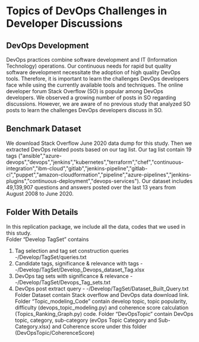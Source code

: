 # Topics of DevOps Challenges in Developer Discussions


## DevOps Development
DevOps practices combine software development and IT (Information Technology) operations. Our continuous needs for rapid but quality software development necessitate the adoption of high quality
DevOps tools. Therefore, it is important to learn the challenges DevOps developers face while using the currently available tools and techniques. The online developer forum Stack Overflow (SO) is popular among DevOps developers. We observed a growing number of posts in SO regarding discussions. However, we are aware of no previous study that analyzed SO posts to learn the challenges DevOps developers discuss in SO.


## Benchmark Dataset
We download Stack Overflow June 2020 data dump for this study. Then we extracted DevOps related posts based on our tag list. Our tag list contain 19 tags ("ansible","azure-devops","devops","jenkins","kubernetes","terraform","chef","continuous-integration","ibm-cloud","gitlab","jenkins-pipeline","gitlab-ci","puppet","amazon-cloudformation","pipeline","azure-pipelines","jenkins-plugins","continuous-deployment","devops-services"). Our dataset includes 49,139,907 questions and answers posted over the last 13
years from August 2008 to June 2020. 

## Folder With Details
In this replication package, we include all the data, codes that we used in this study. <br/>
Folder “Develop TagSet” contains
1.	Tag selection and tag set construction queries -/Develop/TagSet/queries.txt
2.	Candidate tags, significance & relevance with tags - -/Develop/TagSet/Develop_Devops_dataset_Tag.xlsx
3.	DevOps tag sets with significance & relevance - -/Develop/TagSet/Devops_Tag_sets.txt
4.	DevOps post extract query - -/Develop/TagSet/Dataset_Built_Query.txt
Folder Dataset contain Stack overflow and DevOps data download link.
Folder “Topic_modeling_Code” contain develop topic, topic popularity, difficulty (devops_topic_modeling.py) and coherence score calculation (Topics_Ranking_Graph.py) code.
Folder “DevOpsTopic” contain DevOps topic, category, sub-category (evOps Topic Category and Sub-Category.xlsx) and Coherence score under this folder (DevOpsTopic/CoherenceScore)

 
